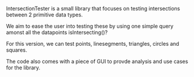 IntersectionTester is a small library that focuses on testing intersections between 2 primitive data types.

We aim to ease the user into testing these by using one simple query amonst all the datapoints isIntersecting()?

For this version, we can test points, linesegments, triangles, circles and squares.

The code also comes with a piece of GUI to provde analysis and use cases for the library.
